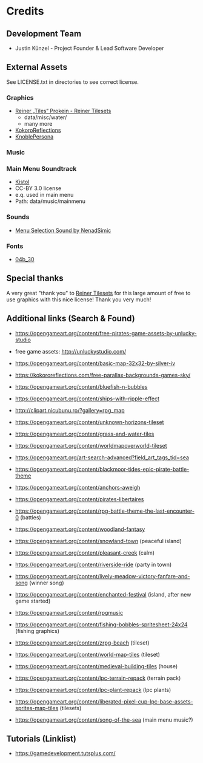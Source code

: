# Credits

## Development Team

  - Justin Künzel - Project Founder & Lead Software Developer
  
## External Assets

See LICENSE.txt in directories to see correct license.

### Graphics

  - [Reiner „Tiles“ Prokein - Reiner Tilesets](https://www.reinerstilesets.de/de/)
      * data/misc/water/
      * many more
  - [KokoroReflections](https://kokororeflections.com/free-old-fashioned-parallax-pirate-ship-for-rpg-maker/)
  - [KnoblePersona](http://opengameart.org/content/ocean-background)
  
### Music

### Main Menu Soundtrack

  - [Kistol](https://opengameart.org/content/song-of-the-sea)
  - CC-BY 3.0 license
  - e.q. used in main menu
  - Path: data/music/mainmenu
  
### Sounds

  - [Menu Selection Sound by NenadSimic](https://opengameart.org/content/menu-selection-click)
  
### Fonts

  - [04b_30](http://www.dafont.com/de/04.d4#null)
  
## Special thanks

A very great "thank you" to [Reiner Tilesets](https://www.reinerstilesets.de/de/) for this large amount of free to use graphics with this nice license!
Thank you very much!

## Additional links (Search & Found)

  - https://opengameart.org/content/free-pirates-game-assets-by-unlucky-studio
  - free game assets: http://unluckystudio.com/
  - https://opengameart.org/content/basic-map-32x32-by-silver-iv
  - https://kokororeflections.com/free-parallax-backgrounds-games-sky/
  - https://opengameart.org/content/bluefish-n-bubbles
  - https://opengameart.org/content/ships-with-ripple-effect
  - http://clipart.nicubunu.ro/?gallery=rpg_map
  - https://opengameart.org/content/unknown-horizons-tileset
  - https://opengameart.org/content/grass-and-water-tiles
  - https://opengameart.org/content/worldmapoverworld-tileset
  - https://opengameart.org/art-search-advanced?field_art_tags_tid=sea
  - https://opengameart.org/content/blackmoor-tides-epic-pirate-battle-theme
  - https://opengameart.org/content/anchors-aweigh
  - https://opengameart.org/content/pirates-libertaires
  - https://opengameart.org/content/rpg-battle-theme-the-last-encounter-0 (battles)
  - https://opengameart.org/content/woodland-fantasy
  - https://opengameart.org/content/snowland-town (peaceful island)
  - https://opengameart.org/content/pleasant-creek (calm)
  - https://opengameart.org/content/riverside-ride (party in town)
  - https://opengameart.org/content/lively-meadow-victory-fanfare-and-song (winner song)
  - https://opengameart.org/content/enchanted-festival (island, after new game started)
  - https://opengameart.org/content/rpgmusic
  - https://opengameart.org/content/fishing-bobbles-spritesheet-24x24 (fishing graphics)
  - https://opengameart.org/content/zrpg-beach (tileset)
  - https://opengameart.org/content/world-map-tiles (tileset)
  - https://opengameart.org/content/medieval-building-tiles (house)
  - https://opengameart.org/content/lpc-terrain-repack (terrain pack)
  - https://opengameart.org/content/lpc-plant-repack (lpc plants)
  - https://opengameart.org/content/liberated-pixel-cup-lpc-base-assets-sprites-map-tiles (tilesets)
  
  - https://opengameart.org/content/song-of-the-sea (main menu music?)
  
## Tutorials (Linklist)

  - https://gamedevelopment.tutsplus.com/